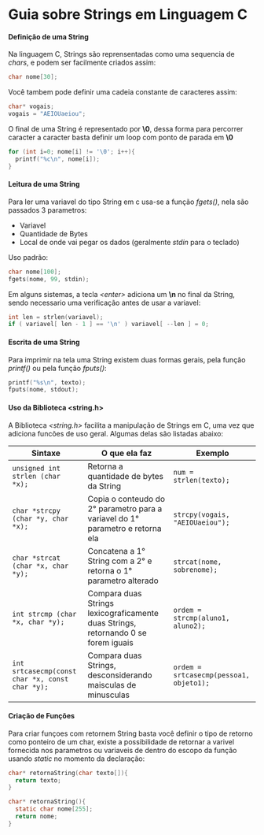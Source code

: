# Guia sobre Strings em Linguagem C

#### Definição de uma String
Na linguagem C, Strings são reprensentadas como uma sequencia de *chars*, e podem ser facilmente criados assim:

```c
char nome[30]; 
```

Você tambem pode definir uma cadeia constante de caracteres assim:
```c
char* vogais;
vogais = "AEIOUaeiou";
```
O final de uma String é representado por **\0**, dessa forma para percorrer caracter a caracter basta definir um loop com ponto de parada em **\0**
```c
for (int i=0; nome[i] != '\0'; i++){
  printf("%c\n", nome[i]);
}
```
#### Leitura de uma String
Para ler uma variavel do tipo String em c usa-se a função *fgets()*, nela são passados 3 parametros:
* Variavel
* Quantidade de Bytes
* Local de onde vai pegar os dados (geralmente *stdin* para o teclado)

Uso padrão: 
```c
char nome[100];
fgets(nome, 99, stdin);
```
Em alguns sistemas, a tecla _\<enter\>_ adiciona um **\n** no final da String, sendo necessario uma verificação antes de usar a variavel:
```c
int len = strlen(variavel);
if ( variavel[ len - 1 ] == '\n' ) variavel[ --len ] = 0;
```
#### Escrita de uma String
Para imprimir na tela uma String existem duas formas gerais, pela função *printf()* ou pela função *fputs()*:
```c
printf("%s\n", texto);
fputs(nome, stdout);
```
#### Uso da Biblioteca <string.h>
A Biblioteca *<string.h>* facilita a manipulação de Strings em C, uma vez que adiciona funcões de uso geral. Algumas delas são listadas abaixo:

Sintaxe | O que ela faz | Exemplo
------------ | -------------|----------
`unsigned int strlen (char *x);`| Retorna a quantidade de bytes da String | `num = strlen(texto);`
`char *strcpy (char *y, char *x);` | Copia o conteudo do 2° parametro para a variavel do 1° parametro e retorna ela | `strcpy(vogais, "AEIOUaeiou");`
`char *strcat (char *x, char *y);`| Concatena a 1° String com a 2° e retorna o 1° parametro alterado | `strcat(nome, sobrenome);`
`int strcmp (char *x, char *y);`| Compara duas Strings lexicograficamente duas Strings, retornando 0 se forem iguais | `ordem = strcmp(aluno1, aluno2);`
`int srtcasecmp(const char *x, const char *y);` | Compara duas Strings, desconsiderando maisculas de minusculas | `ordem = srtcasecmp(pessoa1, objeto1);`

#### Criação de Funções
Para criar funçoes com retornem String basta você definir o tipo de retorno como ponteiro de um char, existe a possibilidade de retornar a varivel fornecida nos parametros ou variaveis de dentro do escopo da função usando *static* no momento da declaração:

```c
char* retornaString(char texto[]){
  return texto;
}

char* retornaString(){
  static char nome[255];
  return nome;
}
```

